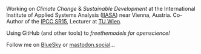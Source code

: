 Working on *Climate Change* & *Sustainable Development* at the International Institute of Applied Systems Analysis ([IIASA](https://github.com/iiasa)) near Vienna, Austria.
Co-Author of the [IPCC SR15](https://www.ipcc.ch/sr15/), Lecturer at [TU Wien](https://www.tuwien.at/en/tu-wien/).

Using GitHub (and other tools) to *freethemodels for openscience!*

Follow me on [BlueSky](https://bsky.app/profile/danielhuppmann.bsky.social) or <a rel="me" href="https://mastodon.social/@daniel_huppmann">mastodon.social</a>...

